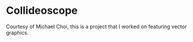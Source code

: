 # Collideoscope

Courtesy of Michael Choi, this is a project that I worked on featuring vector graphics.